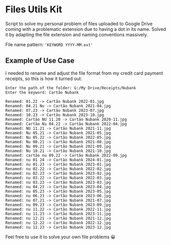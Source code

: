 # Files Utils Kit

 Script to solve my personal problem of files uploaded to Google Drive coming with a problematic extension due to having a dot in its name. Solved it by adapting the file extension and naming conventions massively.

File name pattern: `'KEYWORD YYYY-MM.ext'`

## Example of Use Case

I needed to rename and adjust the file format from my credit card payment receipts, so this is how it turned out:

``` Terminal
Enter the path of the folder: G:/My Drive/Receipts/Nubank
Enter the keyword: Cartão Nubank

Renamed: 01.22 -> Cartão Nubank 2022-01.jpg
Renamed: 04.21 Nu -> Cartão Nubank 2021-04.jpg
Renamed: 07.23 -> Cartão Nubank 2023-07.jpg
Renamed: 10.23 -> Cartão Nubank 2023-10.jpg
Renamed: Cartão NU 11.20 -> Cartão Nubank 2020-11.jpg
Renamed: Cartão Nu 04.22 -> Cartão Nubank 2022-04.jpg
Renamed: NU 11.21 -> Cartão Nubank 2021-11.jpg
Renamed: Nu 05.21 -> Cartão Nubank 2021-05.jpg
Renamed: Nu 05.22 -> Cartão Nubank 2022-05.jpg
Renamed: Nu 08.21 -> Cartão Nubank 2021-08.jpg
Renamed: Nu 09.21 -> Cartão Nubank 2021-09.jpg
Renamed: Nu 10.21 -> Cartão Nubank 2021-10.jpg
Renamed: cartão nu 09.22 -> Cartão Nubank 2022-09.jpg
Renamed: nu 01 24 -> Cartão Nubank 2024-01.jpg
Renamed: nu 01.23 -> Cartão Nubank 2023-01.jpg
Renamed: nu 02.22 -> Cartão Nubank 2022-02.jpg
Renamed: nu 02.23 -> Cartão Nubank 2023-02.jpg
Renamed: nu 03.22 -> Cartão Nubank 2022-03.jpg
Renamed: nu 03.23 -> Cartão Nubank 2023-03.jpg
Renamed: nu 04.23 -> Cartão Nubank 2023-04.jpg
Renamed: nu 05.23 -> Cartão Nubank 2023-05.jpg
Renamed: nu 06.23 -> Cartão Nubank 2023-06.jpg
Renamed: nu 07.21 -> Cartão Nubank 2021-07.jpg
Renamed: nu 09.23 -> Cartão Nubank 2023-09.jpg
Renamed: nu 11.22 -> Cartão Nubank 2022-11.jpg
Renamed: nu 11.23 -> Cartão Nubank 2023-11.jpg
Renamed: nu 12.21 -> Cartão Nubank 2021-12.jpg
Renamed: nu 12.22 -> Cartão Nubank 2022-12.jpg
Renamed: nu 12.23 -> Cartão Nubank 2023-12.jpg
```

Feel free to use it to solve your own file problems 😀